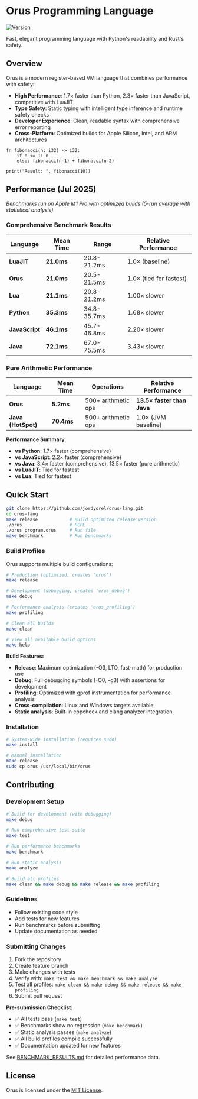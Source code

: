 # Orus Programming Language

[![Version](https://img.shields.io/badge/version-0.4.0-blue.svg)](CHANGELOG.md)

Fast, elegant programming language with Python's readability and Rust's safety.

## Overview

Orus is a modern register-based VM language that combines performance with safety:
- **High Performance**: 1.7× faster than Python, 2.3× faster than JavaScript, competitive with LuaJIT
- **Type Safety**: Static typing with intelligent type inference and runtime safety checks
- **Developer Experience**: Clean, readable syntax with comprehensive error reporting
- **Cross-Platform**: Optimized builds for Apple Silicon, Intel, and ARM architectures

```orus
fn fibonacci(n: i32) -> i32:
    if n <= 1: n
    else: fibonacci(n-1) + fibonacci(n-2)

print("Result: ", fibonacci(10))
```

## Performance (Jul 2025)

*Benchmarks run on Apple M1 Pro with optimized builds (5-run average with statistical analysis)*

### Comprehensive Benchmark Results

| Language | **Mean Time** | **Range** | **Relative Performance** |
|----------|---------------|-----------|--------------------------|
| **LuaJIT** | **21.0ms** | 20.8-21.2ms | 1.0× (baseline) |
| **Orus** | **21.0ms** | 20.5-21.5ms | 1.0× (tied for fastest) |
| **Lua** | **21.1ms** | 20.8-21.2ms | 1.00× slower |
| **Python** | **35.3ms** | 34.8-35.7ms | 1.68× slower |
| **JavaScript** | **46.1ms** | 45.7-46.8ms | 2.20× slower |
| **Java** | **72.1ms** | 67.0-75.5ms | 3.43× slower |

### Pure Arithmetic Performance

| Language | **Mean Time** | **Operations** | **Relative Performance** |
|----------|---------------|----------------|--------------------------|
| **Orus** | **5.2ms** | 500+ arithmetic ops | **13.5× faster than Java** |
| **Java (HotSpot)** | **70.4ms** | 500+ arithmetic ops | 1.0× (JVM baseline) |

**Performance Summary**:
- **vs Python**: 1.7× faster (comprehensive) 
- **vs JavaScript**: 2.2× faster (comprehensive)
- **vs Java**: 3.4× faster (comprehensive), 13.5× faster (pure arithmetic)
- **vs LuaJIT**: Tied for fastest
- **vs Lua**: Tied for fastest

## Quick Start

```bash
git clone https://github.com/jordyorel/orus-lang.git
cd orus-lang
make release            # Build optimized release version
./orus                  # REPL
./orus program.orus     # Run file
make benchmark          # Run benchmarks
```

### Build Profiles

Orus supports multiple build configurations:

```bash
# Production (optimized, creates 'orus')
make release

# Development (debugging, creates 'orus_debug')  
make debug

# Performance analysis (creates 'orus_profiling')
make profiling

# Clean all builds
make clean

# View all available build options
make help
```

**Build Features:**
- **Release**: Maximum optimization (-O3, LTO, fast-math) for production use
- **Debug**: Full debugging symbols (-O0, -g3) with assertions for development
- **Profiling**: Optimized with gprof instrumentation for performance analysis
- **Cross-compilation**: Linux and Windows targets available
- **Static analysis**: Built-in cppcheck and clang analyzer integration

### Installation

```bash
# System-wide installation (requires sudo)
make install

# Manual installation
make release
sudo cp orus /usr/local/bin/orus
```

## Contributing

### Development Setup
```bash
# Build for development (with debugging)
make debug

# Run comprehensive test suite
make test

# Run performance benchmarks  
make benchmark

# Run static analysis
make analyze

# Build all profiles
make clean && make debug && make release && make profiling
```

### Guidelines
- Follow existing code style
- Add tests for new features
- Run benchmarks before submitting
- Update documentation as needed

### Submitting Changes
1. Fork the repository
2. Create feature branch
3. Make changes with tests
4. Verify with: `make test && make benchmark && make analyze`
5. Test all profiles: `make clean && make debug && make release && make profiling`
6. Submit pull request

**Pre-submission Checklist:**
- ✅ All tests pass (`make test`)
- ✅ Benchmarks show no regression (`make benchmark`) 
- ✅ Static analysis passes (`make analyze`)
- ✅ All build profiles compile successfully
- ✅ Documentation updated for new features

See [BENCHMARK_RESULTS.md](docs/BENCHMARK_RESULTS.md) for detailed performance data.

<!-- ## Public API Documentation -->

<!-- For details on embedding the Orus VM in other applications, see
[VM_PUBLIC_API.md](docs/VM_PUBLIC_API.md). -->

## License

Orus is licensed under the [MIT License](LICENSE).
